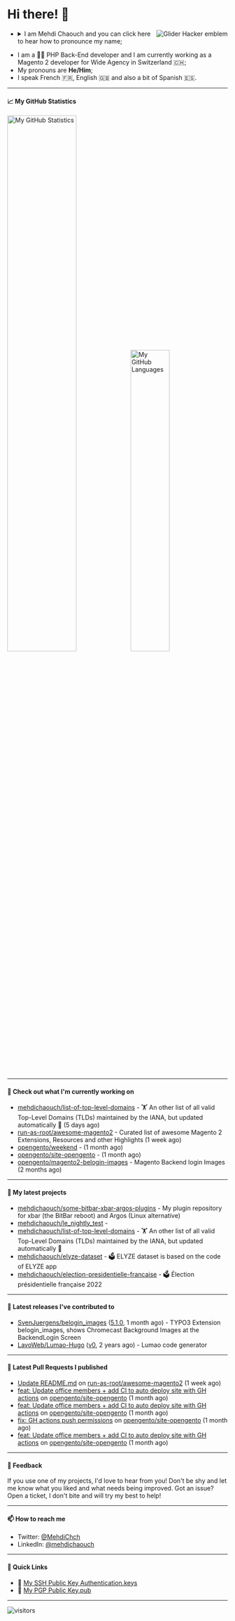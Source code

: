 # Hi there! 👋

<a href="#"><img align="right" title="Glider Hacker emblem" alt="Glider Hacker emblem" src="https://www.mediawiki.org/w/index.php?title=Special:Redirect/file/Glider.svg&width=140&height=140"></a>

- <details>
    <summary>I am Mehdi Chaouch and you can click here to hear how to pronounce my name;</summary>

    https://user-images.githubusercontent.com/861701/137650876-14f45303-cd42-4c4e-a172-a80abc8aa627.mp4
</details>

- I am a 👨‍💻 PHP Back-End developer and I am currently working as a Magento 2 developer for Wide Agency in Switzerland 🇨🇭;
- My pronouns are **He/Him**;
- I speak French 🇫🇷, English 🇬🇧 and also a bit of Spanish 🇪🇸.

---

#### 📈 My GitHub Statistics

<img alt="My GitHub Statistics" src="https://github-readme-stats.vercel.app/api?username=mehdichaouch&show_icons=true&count_private=true&theme=dark&hide_title=false&hide_border=true" width="56%" height="56%" /><img alt="My GitHub Languages" src="https://github-readme-stats.vercel.app/api/top-langs/?username=mehdichaouch&layout=compact&langs_count=10&theme=dark&hide_title=true&hide_border=true" width="42%" height="42%" />

---

#### 👷 Check out what I'm currently working on

- [mehdichaouch/list-of-top-level-domains](https://github.com/mehdichaouch/list-of-top-level-domains) - 🏋️ An other list of all valid Top-Level Domains (TLDs) maintained by the IANA, but updated automatically 🎉 (5 days ago)
- [run-as-root/awesome-magento2](https://github.com/run-as-root/awesome-magento2) - Curated list of awesome Magento 2 Extensions, Resources and other Highlights (1 week ago)
- [opengento/weekend](https://github.com/opengento/weekend) -  (1 month ago)
- [opengento/site-opengento](https://github.com/opengento/site-opengento) -  (1 month ago)
- [opengento/magento2-belogin-images](https://github.com/opengento/magento2-belogin-images) - Magento Backend login Images (2 months ago)

---

#### 🌱 My latest projects

- [mehdichaouch/some-bitbar-xbar-argos-plugins](https://github.com/mehdichaouch/some-bitbar-xbar-argos-plugins) - My plugin repository for xbar (the BitBar reboot) and Argos (Linux alternative)
- [mehdichaouch/le_nightly_test](https://github.com/mehdichaouch/le_nightly_test) - 
- [mehdichaouch/list-of-top-level-domains](https://github.com/mehdichaouch/list-of-top-level-domains) - 🏋️ An other list of all valid Top-Level Domains (TLDs) maintained by the IANA, but updated automatically 🎉
- [mehdichaouch/elyze-dataset](https://github.com/mehdichaouch/elyze-dataset) - 🗳️ ELYZE dataset is based on the code of ELYZE app
- [mehdichaouch/election-presidentielle-francaise](https://github.com/mehdichaouch/election-presidentielle-francaise) - 🗳️  Élection présidentielle française 2022

---

#### 🔭 Latest releases I've contributed to

- [SvenJuergens/belogin_images](https://github.com/SvenJuergens/belogin_images) ([5.1.0](https://github.com/SvenJuergens/belogin_images/releases/tag/5.1.0), 1 month ago) - TYPO3 Extension belogin_images, shows Chromecast Background Images at the BackendLogin Screen
- [LavoWeb/Lumao-Hugo](https://github.com/LavoWeb/Lumao-Hugo) ([v0](https://github.com/LavoWeb/Lumao-Hugo/releases/tag/v0), 2 years ago) - Lumao code generator

---

#### 🔨 Latest Pull Requests I published

- [Update README.md](https://github.com/run-as-root/awesome-magento2/pull/115) on [run-as-root/awesome-magento2](https://github.com/run-as-root/awesome-magento2) (1 week ago)
- [feat: Update office members &#43; add CI to auto deploy site with GH actions](https://github.com/opengento/site-opengento/pull/50) on [opengento/site-opengento](https://github.com/opengento/site-opengento) (1 month ago)
- [feat: Update office members &#43; add CI to auto deploy site with GH actions](https://github.com/opengento/site-opengento/pull/48) on [opengento/site-opengento](https://github.com/opengento/site-opengento) (1 month ago)
- [fix: GH actions push permissions](https://github.com/opengento/site-opengento/pull/47) on [opengento/site-opengento](https://github.com/opengento/site-opengento) (1 month ago)
- [feat: Update office members &#43; add CI to auto deploy site with GH actions](https://github.com/opengento/site-opengento/pull/46) on [opengento/site-opengento](https://github.com/opengento/site-opengento) (1 month ago)

---

#### 💬 Feedback

If you use one of my projects, I'd love to hear from you! Don't be shy and let me know what you liked
and what needs being improved. Got an issue? Open a ticket, I don't bite and will try my best to help!

---

#### 📫 How to reach me

- Twitter: [@MehdiChch](https://www.twitter.com/MehdiChch/)
- LinkedIn: [@mehdichaouch](https://www.linkedin.com/in/mehdichaouch/)

---

#### 🔗 Quick Links

- 🔐  [My SSH Public Key Authentication.keys](https://github.com/mehdichaouch.keys)
- 🔐  [My PGP Public Key.pub](https://gist.githubusercontent.com/mehdichaouch/mehdichaouch.pub)

---

![visitors](https://visitor-badge.laobi.icu/badge?page_id=mehdichaouch)
